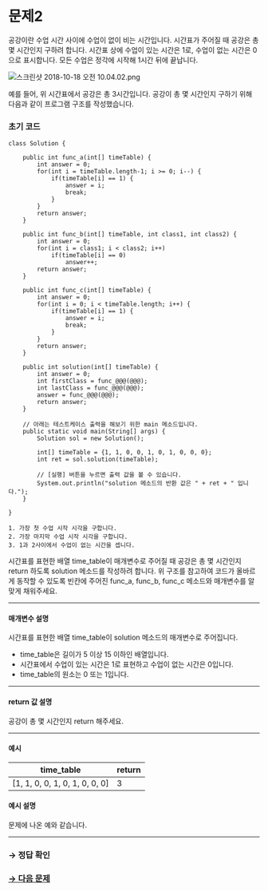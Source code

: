 # 문제2

공강이란 수업 시간 사이에 수업이 없이 비는 시간입니다. 시간표가 주어질 때 공강은 총 몇 시간인지 구하려 합니다. 시간표 상에 수업이 있는 시간은 1로, 수업이 없는 시간은 0으로 표시합니다. 모든 수업은 정각에 시작해 1시간 뒤에 끝납니다.

  ![스크린샷 2018-10-18 오전 10.04.02.png](https://grepp-programmers.s3.amazonaws.com/files/ybm/249829888e/337a6f09-4e9d-4a31-8406-bc2c95652273.png)

예를 들어, 위 시간표에서 공강은 총 3시간입니다. 
공강이 총 몇 시간인지 구하기 위해 다음과 같이 프로그램 구조를 작성했습니다.

### 초기 코드

```
class Solution {

    public int func_a(int[] timeTable) {
        int answer = 0;
        for(int i = timeTable.length-1; i >= 0; i--) {
            if(timeTable[i] == 1) {
                answer = i;
                break;
            }
        }
        return answer;
    }

    public int func_b(int[] timeTable, int class1, int class2) {
        int answer = 0;
        for(int i = class1; i < class2; i++)
            if(timeTable[i] == 0)
                answer++;
        return answer;
    }

    public int func_c(int[] timeTable) {
        int answer = 0;
        for(int i = 0; i < timeTable.length; i++) {
            if(timeTable[i] == 1) {
                answer = i;
                break;
            }
        }
        return answer;
    }

    public int solution(int[] timeTable) {
        int answer = 0;
        int firstClass = func_@@@(@@@);
        int lastClass = func_@@@(@@@);
        answer = func_@@@(@@@);
        return answer;
    }

    // 아래는 테스트케이스 출력을 해보기 위한 main 메소드입니다.
    public static void main(String[] args) {
    	Solution sol = new Solution();
        
    	int[] timeTable = {1, 1, 0, 0, 1, 0, 1, 0, 0, 0};
    	int ret = sol.solution(timeTable);

    	// [실행] 버튼을 누르면 출력 값을 볼 수 있습니다.
    	System.out.println("solution 메소드의 반환 값은 " + ret + " 입니다.");
    }

}
```

```
1. 가장 첫 수업 시작 시각을 구합니다.
2. 가장 마지막 수업 시작 시각을 구합니다.
3. 1과 2사이에서 수업이 없는 시간을 셉니다.
```

시간표를 표현한 배열 time_table이 매개변수로 주어질 때 공강은 총 몇 시간인지 return 하도록 solution 메소드를 작성하려 합니다. 위 구조를 참고하여 코드가 올바르게 동작할 수 있도록 빈칸에 주어진 func_a, func_b, func_c 메소드와 매개변수를 알맞게 채워주세요.

---
#### 매개변수 설명
시간표를 표현한 배열 time_table이 solution 메소드의 매개변수로 주어집니다.

* time_table은 길이가 5 이상 15 이하인 배열입니다.
* 시간표에서 수업이 있는 시간은 1로 표현하고 수업이 없는 시간은 0입니다.
* time_table의 원소는 0 또는 1입니다.

---

#### return 값 설명
공강이 총 몇 시간인지 return 해주세요.

---
#### 예시

| time_table                 	| return |
|--------------------------------|--------|
| [1, 1, 0, 0, 1, 0, 1, 0, 0, 0] | 3  	|

#### 예시 설명
문제에 나온 예와 같습니다.

---

### → 정답 확인

### [→ 다음 문제](https://github.com/tnehf18/cosPro/blob/main/java/ex_2nd/ex_2nd_05/no_03/desc_03.md "cosPro 2급 Java 5차 3번 문제")
